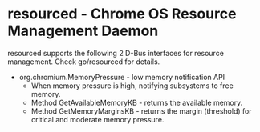 # resourced - Chrome OS Resource Management Daemon

resourced supports the following 2 D-Bus interfaces for resource management.
Check go/resourced for details.

*   org.chromium.MemoryPressure - low memory notification API
    *   When memory pressure is high, notifying subsystems to free memory.
    *   Method GetAvailableMemoryKB - returns the available memory.
    *   Method GetMemoryMarginsKB - returns the margin (threshold) for critical
        and moderate memory pressure.

